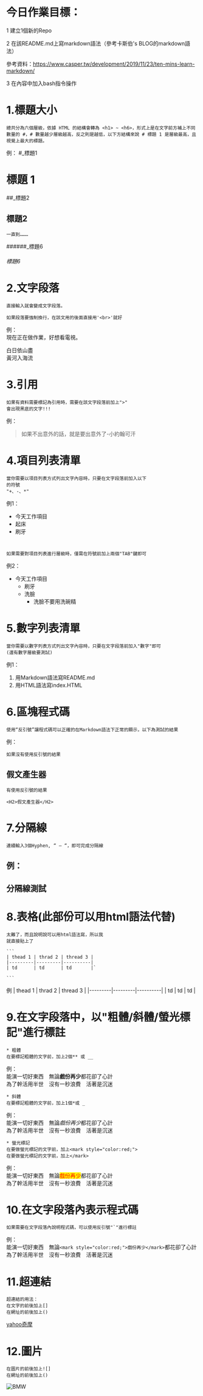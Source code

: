 # 今日作業目標：
1 建立1個新的Repo
    
2 在該README.md上寫markdown語法（參考卡斯伯's BLOG的markdown語法）

參考資料：https://www.casper.tw/development/2019/11/23/ten-mins-learn-markdown/

3 在內容中加入bash指令操作

# 1.標題大小
    總共分為六個層級，依據 HTML 的結構會轉為 <h1> ~ <h6>，形式上是在文字前方補上不同數量的 #，# 數量越少層級越高，反之則是越低，以下方結構來說 # 標題 1 是層級最高，且視覺上最大的標題。
例：
#_標題1
# 標題 1 
##_標題2
## 標題2
    一直到………
######_標題6
###### 標題6

# 2.文字段落
    直接輸入就會變成文字段落。

    如果段落要強制換行，在該文用的後面直接用'<br>'就好
例：<br>
現在正在做作業，好想看電視。

白日依山盡<br>
黃河入海流

# 3.引用
    如果有資料需要標記為引用時，需要在該文字段落前加上">"
    會出現黑底的文字!!!

例：
>如果不出意外的話，就是要出意外了-小約翰可汗

# 4.項目列表清單
    當你需要以項目列表方式列出文字內容時，只要在文字段落前加入以下  
    的符號  
    "+、-、*"

例1：
+ 今天工作項目
+ 起床
+ 刷牙

# 
    如果需要對項目列表進行層級時，僅需在符號前加上兩個"TAB"鍵即可

例2：
+ 今天工作項目
  + 刷牙
  + 洗臉
      + 洗臉不要用洗碗精

# 5.數字列表清單
    當你需要以數字列表方式列出文字內容時，只要在文字段落前加入"數字"即可
    (還有數字層級要測試)


例1：
1. 用Markdown語法寫README.md
2. 用HTML語法寫index.HTML

# 6.區塊程式碼
    使用“反引號”讓程式碼可以正確的在Markdown語法下正常的顯示，以下為測試的結果
例：

    如果沒有使用反引號的結果

<H2>假文產生器</H2>

    有使用反引號的結果
```
<H2>假文產生器</H2>
```

# 7.分隔線
    連續輸入3個Hyphen, “ – “，即可完成分隔線
例：
---
分隔線測試
---

# 8.表格(此部份可以用html語法代替)
    太難了，而且說明說可以用html語法寫，所以我
    就直接貼上了

    ```
    | thead 1 | thrad 2 | thread 3 |
    |---------|---------|----------|
    | td      | td      | td       |`

    ```
例
| thead 1 | thrad 2 | thread 3 |
|---------|---------|----------|
| td      | td      | td       |

# 9.在文字段落中，以"粗體/斜體/螢光標記"進行標註

    * 粗體
    在要標記粗體的文字前，加上2個** 或 __

例：<br>
能演一切好東西　無論**戲份再少**都花卻了心計<br>
為了幹活用半世　沒有一秒浪費　活著是沉迷<br>

    * 斜體
    在要標記粗體的文字前，加上1個*或 _

例：<br>
能演一切好東西　無論*戲份再少*都花卻了心計<br>
為了幹活用半世　沒有一秒浪費　活著是沉迷<br>

    * 螢光標記
    在要做螢光標記的文字前，加上<mark style="color:red;">
    在要做螢光標記的文字前，加上</mark>


例：<br>
能演一切好東西　無論<mark style="color:red;">戲份再少</mark>都花卻了心計<br>
為了幹活用半世　沒有一秒浪費　活著是沉迷<br>

# 10.在文字段落內表示程式碼
    如果需要在文字段落內說明程式碼，可以使用反引號"`"進行標註

例：<br>
能演一切好東西　無論`<mark style="color:red;">戲份再少</mark>`都花卻了心計<br>
為了幹活用半世　沒有一秒浪費　活著是沉迷<br>

# 11.超連結
    超連結的用法：
    在文字的前後加上[]
    在網址的前後加上()
[yahoo奇摩](https:kimo.com)

# 12.圖片
    在圖片的前後加上![]
    在網址的前後加上()

![BMW](https://image-cdn.learnin.tw/bnextmedia/image/album/2020-03/img-1583749423-54448.jpg?w=900&output=webp)

